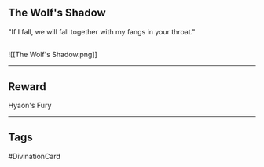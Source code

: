 ## The Wolf's Shadow
"If I fall, we will fall together with my fangs in your throat."
## 
![[The Wolf's Shadow.png]]

---
## Reward
Hyaon's Fury

---
## Tags
#DivinationCard